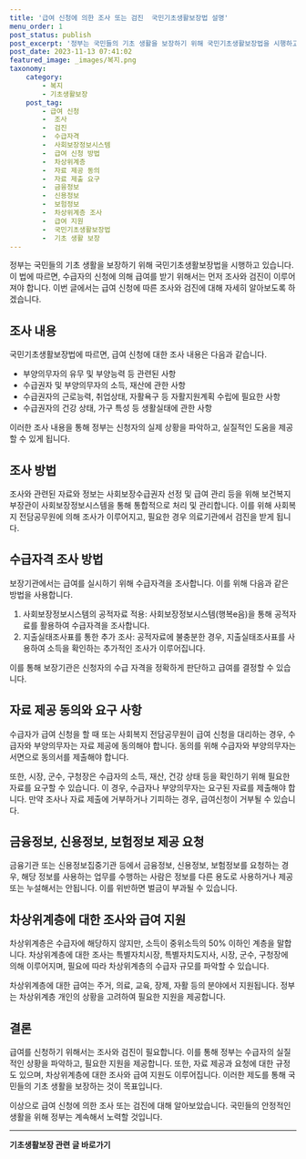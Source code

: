 ```yaml
---
title: '급여 신청에 의한 조사 또는 검진  국민기초생활보장법 설명'
menu_order: 1
post_status: publish
post_excerpt: '정부는 국민들의 기초 생활을 보장하기 위해 국민기초생활보장법을 시행하고 있습니다. 이 법에 따르면, 수급자의 신청에 의해 급여를 받기 위해서는 먼저 조사와 검진이 이루어져야 합니다. 이번 글에서는 급여 신청에 따른 조사와 검진에 대해 자세히 알아보도록 하겠습니다.'
post_date: 2023-11-13 07:41:02
featured_image: _images/복지.png
taxonomy:
    category:
        - 복지
        - 기초생활보장
    post_tag:
        - 급여 신청
        -  조사
        -  검진
        -  수급자격
        -  사회보장정보시스템
        -  급여 신청 방법
        -  차상위계층
        -  자료 제공 동의
        -  자료 제출 요구
        -  금융정보
        -  신용정보
        -  보험정보
        -  차상위계층 조사
        -  급여 지원
        -  국민기초생활보장법
        -  기초 생활 보장
---
```



정부는 국민들의 기초 생활을 보장하기 위해 국민기초생활보장법을 시행하고 있습니다. 이 법에 따르면, 수급자의 신청에 의해 급여를 받기 위해서는 먼저 조사와 검진이 이루어져야 합니다. 이번 글에서는 급여 신청에 따른 조사와 검진에 대해 자세히 알아보도록 하겠습니다.

## 조사 내용
국민기초생활보장법에 따르면, 급여 신청에 대한 조사 내용은 다음과 같습니다.

- 부양의무자의 유무 및 부양능력 등 관련된 사항
- 수급권자 및 부양의무자의 소득, 재산에 관한 사항
- 수급권자의 근로능력, 취업상태, 자활욕구 등 자활지원계획 수립에 필요한 사항
- 수급권자의 건강 상태, 가구 특성 등 생활실태에 관한 사항

이러한 조사 내용을 통해 정부는 신청자의 실제 상황을 파악하고, 실질적인 도움을 제공할 수 있게 됩니다.

## 조사 방법
조사와 관련된 자료와 정보는 사회보장수급권자 선정 및 급여 관리 등을 위해 보건복지부장관이 사회보장정보시스템을 통해 통합적으로 처리 및 관리합니다. 이를 위해 사회복지 전담공무원에 의해 조사가 이루어지고, 필요한 경우 의료기관에서 검진을 받게 됩니다.

## 수급자격 조사 방법
보장기관에서는 급여를 실시하기 위해 수급자격을 조사합니다. 이를 위해 다음과 같은 방법을 사용합니다.

1. 사회보장정보시스템의 공적자료 적용: 사회보장정보시스템(행복e음)을 통해 공적자료를 활용하여 수급자격을 조사합니다.
2. 지출실태조사표를 통한 추가 조사: 공적자료에 불충분한 경우, 지출실태조사표를 사용하여 소득을 확인하는 추가적인 조사가 이루어집니다.

이를 통해 보장기관은 신청자의 수급 자격을 정확하게 판단하고 급여를 결정할 수 있습니다.

## 자료 제공 동의와 요구 사항
수급자가 급여 신청을 할 때 또는 사회복지 전담공무원이 급여 신청을 대리하는 경우, 수급자와 부양의무자는 자료 제공에 동의해야 합니다. 동의를 위해 수급자와 부양의무자는 서면으로 동의서를 제출해야 합니다.

또한, 시장, 군수, 구청장은 수급자의 소득, 재산, 건강 상태 등을 확인하기 위해 필요한 자료를 요구할 수 있습니다. 이 경우, 수급자나 부양의무자는 요구된 자료를 제출해야 합니다. 만약 조사나 자료 제출에 거부하거나 기피하는 경우, 급여신청이 거부될 수 있습니다.

## 금융정보, 신용정보, 보험정보 제공 요청
금융기관 또는 신용정보집중기관 등에서 금융정보, 신용정보, 보험정보를 요청하는 경우, 해당 정보를 사용하는 업무를 수행하는 사람은 정보를 다른 용도로 사용하거나 제공 또는 누설해서는 안됩니다. 이를 위반하면 벌금이 부과될 수 있습니다.

## 차상위계층에 대한 조사와 급여 지원
차상위계층은 수급자에 해당하지 않지만, 소득이 중위소득의 50% 이하인 계층을 말합니다. 차상위계층에 대한 조사는 특별자치시장, 특별자치도지사, 시장, 군수, 구청장에 의해 이루어지며, 필요에 따라 차상위계층의 수급자 규모를 파악할 수 있습니다.

차상위계층에 대한 급여는 주거, 의료, 교육, 장제, 자활 등의 분야에서 지원됩니다. 정부는 차상위계층 개인의 상황을 고려하여 필요한 지원을 제공합니다.

## 결론
급여를 신청하기 위해서는 조사와 검진이 필요합니다. 이를 통해 정부는 수급자의 실질적인 상황을 파악하고, 필요한 지원을 제공합니다. 또한, 자료 제공과 요청에 대한 규정도 있으며, 차상위계층에 대한 조사와 급여 지원도 이루어집니다. 이러한 제도를 통해 국민들의 기초 생활을 보장하는 것이 목표입니다.

이상으로 급여 신청에 의한 조사 또는 검진에 대해 알아보았습니다. 국민들의 안정적인 생활을 위해 정부는 계속해서 노력할 것입니다.
<!-- wp:separator -->
<hr class="wp-block-separator has-alpha-channel-opacity"/>
<!-- /wp:separator -->

<!-- wp:group {"backgroundColor":"base","layout":{"type":"constrained"}} -->
<div class="wp-block-group has-base-background-color has-background"><!-- wp:paragraph {"align":"center","fontSize":"medium"} -->
<p class="has-text-align-center has-large-font-size"><strong>기초생활보장 관련 글 바로가기</strong></p>
<!-- /wp:paragraph -->


<!-- wp:latest-posts
{"categories":[{"id":15506,"count":19,"description":"","link":"https://uknowlaw.com/category/%ea%b8%b0%ec%b4%88%ec%83%9d%ed%99%9c%eb%b3%b4%ec%9e%a5/","name":"기초생활보장","slug":"기초생활보장","taxonomy":"category","parent":0,"meta":[],"_links":{"self":[{"href":"https://uknowlaw.com/wp-json/wp/v2/categories/15506"}],"collection":[{"href":"https://uknowlaw.com/wp-json/wp/v2/categories"}],"about":[{"href":"https://uknowlaw.com/wp-json/wp/v2/taxonomies/category"}],"wp:post_type":[{"href":"https://uknowlaw.com/wp-json/wp/v2/posts?categories=15506"}],"curies":[{"name":"wp","href":"https://api.w.org/{rel}","templated":true}]}}],"postsToShow":100,"excerptLength":28,"postLayout":"grid","columns":2,"featuredImageAlign":"left","featuredImageSizeSlug":"large","fontSize":"small"} /--></div>
<!-- /wp:group -->